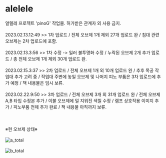 # alelele

얼렐레 프로젝트 'pinoG' 작업물.
허가받은 관계자 외 사용 금지.
<br/><br/>
2023.02.13.12:49 >> 1차 업로드 / 전체 오브제 1개 제외 27개 업로드 완 / 침대 관련 오브제는 2차 업로드에 포함.
<br/><br/>
2023.02.13.3:56 >> 1차 수정 -> 일러 불투명화 수정 / 누락된 오브제 2개 추가 업로드 / 총 전체 오브제 1개 제외 30개 업로드 완.
<br/><br/>
2023.02.15.3:37 >> 2차 업로드 / 전체 오브제 1개 외 10개 업로드 완 / 추후 목공 작업대 추가 고려 중 / 작업대 주변에 놓일 오브제 및 나머지 피노 부품은 3차 업로드에 추가 예정 / 책 내용물은 임시 보류.
<br/><br/>
2023.02.22.9:50 >> 3차 업로드 / 전체 오브제 3개 외 31개 업로드 완 / 전체 오브제 A,B 타입 수정본 추가 / 이불 오브제에 덜 지워진 색칠 수정 / 램프 상호작용 이미지 추가 / 피노부품 전체 추가 완료 / 책 내용물 아직까지 보류.
<br/><br/>
<br/><br/>
※현 오브제 상태※<br/><br/>
![a_total](https://user-images.githubusercontent.com/105924660/218390125-8aa4c66f-579d-4424-9542-f54661dfd0dd.png)
<br/><br/>
![b_total](https://user-images.githubusercontent.com/105924660/218951054-c2588c10-8729-46c7-96dc-146b0517c2da.png)
<br/><br/>
